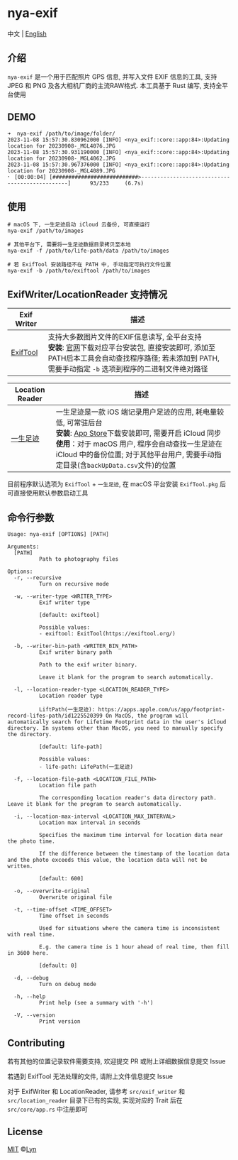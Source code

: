 # nya-exif

中文 | <a href="README_en.md">English</a>

## 介绍

`nya-exif` 是一个用于匹配照片 GPS 信息, 并写入文件 EXIF 信息的工具, 支持 JPEG 和 PNG 及各大相机厂商的主流RAW格式. 本工具基于 Rust 编写, 支持全平台使用

## DEMO

```shell
➜  nya-exif /path/to/image/folder/
2023-11-08 15:57:30.830962000 [INFO] <nya_exif::core::app:84>:Updating location for 20230908-_MGL4076.JPG
2023-11-08 15:57:30.931190000 [INFO] <nya_exif::core::app:84>:Updating location for 20230908-_MGL4062.JPG
2023-11-08 15:57:30.967376000 [INFO] <nya_exif::core::app:84>:Updating location for 20230908-_MGL4089.JPG
⠂ [00:00:04] [###########################>-----------------------------------------------]      93/233     (6.7s)
```

## 使用

```shell
# macOS 下, 一生足迹启动 iCloud 云备份, 可直接运行
nya-exif /path/to/images

# 其他平台下, 需要将一生足迹数据目录拷贝至本地
nya-exif -f /path/to/life-path/data /path/to/images

# 若 ExifTool 安装路径不在 PATH 中, 手动指定可执行文件位置
nya-exif -b /path/to/exiftool /path/to/images
```

## ExifWriter/LocationReader 支持情况

| Exif Writer | 描述 |
| --- | --- |
| [ExifTool](https://exiftool.org/) | 支持大多数图片文件的EXIF信息读写, 全平台支持<br>**安装**: [官网](https://exiftool.org/)下载对应平台安装包, 直接安装即可, 添加至PATH后本工具会自动查找程序路径; 若未添加到 PATH, 需要手动指定 `-b` 选项到程序的二进制文件绝对路径 |

| Location Reader | 描述 |
| --- | --- |
| [一生足迹](https://apps.apple.com/us/app/footprint-record-lifes-path/id1225520399) | 一生足迹是一款 iOS 端记录用户足迹的应用, 耗电量较低, 可常驻后台<br>**安装**: [App Store](https://apps.apple.com/us/app/footprint-record-lifes-path/id1225520399)下载安装即可, 需要开启 iCloud 同步<br>**使用**：对于 macOS 用户, 程序会自动查找一生足迹在 iCloud 中的备份位置; 对于其他平台用户, 需要手动指定目录(含`backUpData.csv`文件)的位置 |

目前程序默认选项为 `ExifTool` + `一生足迹`, 在 macOS 平台安装 `ExifTool.pkg` 后可直接使用默认参数启动工具

## 命令行参数

```shell
Usage: nya-exif [OPTIONS] [PATH]

Arguments:
  [PATH]
          Path to photography files

Options:
  -r, --recursive
          Turn on recursive mode

  -w, --writer-type <WRITER_TYPE>
          Exif writer type
          
          [default: exiftool]

          Possible values:
          - exiftool: ExitTool(https://exiftool.org/)

  -b, --writer-bin-path <WRITER_BIN_PATH>
          Exif writer binary path
          
          Path to the exif writer binary.
          
          Leave it blank for the program to search automatically.

  -l, --location-reader-type <LOCATION_READER_TYPE>
          Location reader type
          
          LiftPath(一生足迹): https://apps.apple.com/us/app/footprint-record-lifes-path/id1225520399 On MacOS, the program will automatically search for Lifetime Footprint data in the user's iCloud directory. In systems other than MacOS, you need to manually specify the directory.
          
          [default: life-path]

          Possible values:
          - life-path: LifePath(一生足迹)

  -f, --location-file-path <LOCATION_FILE_PATH>
          Location file path
          
          The corresponding location reader's data directory path. Leave it blank for the program to search automatically.

  -i, --location-max-interval <LOCATION_MAX_INTERVAL>
          Location max interval in seconds
          
          Specifies the maximum time interval for location data near the photo time.
          
          If the difference between the timestamp of the location data and the photo exceeds this value, the location data will not be written.
          
          [default: 600]

  -o, --overwrite-original
          Overwrite original file

  -t, --time-offset <TIME_OFFSET>
          Time offset in seconds
          
          Used for situations where the camera time is inconsistent with real time.
          
          E.g. the camera time is 1 hour ahead of real time, then fill in 3600 here.
          
          [default: 0]

  -d, --debug
          Turn on debug mode

  -h, --help
          Print help (see a summary with '-h')

  -V, --version
          Print version
```

## Contributing

若有其他的位置记录软件需要支持, 欢迎提交 PR 或附上详细数据信息提交 Issue

若遇到 ExifTool 无法处理的文件, 请附上文件信息提交 Issue

对于 ExifWriter 和 LocationReader, 请参考 `src/exif_writer` 和 `src/location_reader` 目录下已有的实现, 实现对应的 Trait 后在 `src/core/app.rs` 中注册即可

## License

[MIT](LICENSE) ©[Lyn](mailto://i@lyn.moe)
